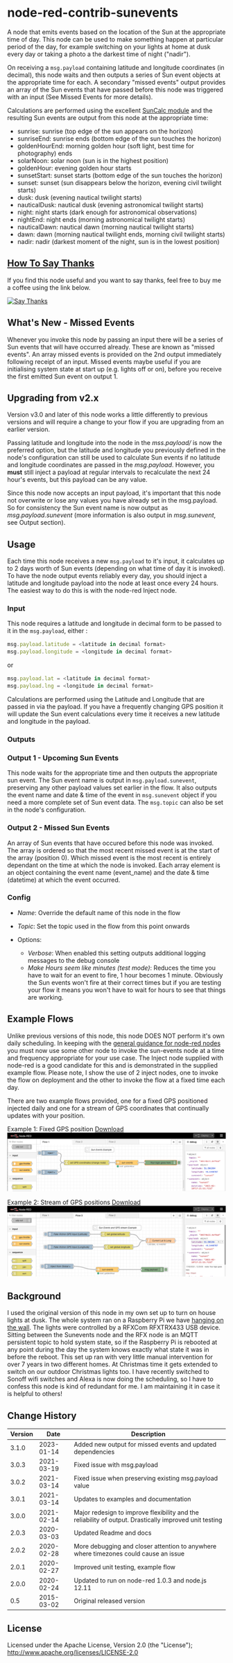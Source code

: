 # node-red-contrib-sunevents
A node that emits events based on the location of the Sun at the appropriate time of day. This node can be used to make something happen at particular period of the day, for example switching on your lights at home at dusk every day or taking a photo a the darkest time of night ("nadir").

On receiving a `msg.payload` containing latitude and longitude coordinates (in decimal), this node waits and then outputs a series of Sun event objects at the appropriate time for each. A secondary "missed events" output provides an array of the Sun events that have passed before this node was triggered with an input (See Missed Events for more details).

Calculations are performed using the excellent [SunCalc module](https://github.com/mourner/suncalc) 
and the resulting Sun events are output from this node at the appropriate time:
* sunrise: sunrise (top edge of the sun appears on the horizon)
* sunriseEnd: sunrise ends (bottom edge of the sun touches the horizon)
* goldenHourEnd: morning golden hour (soft light, best time for photography) ends
* solarNoon: solar noon (sun is in the highest position)
* goldenHour: evening golden hour starts
* sunsetStart: sunset starts (bottom edge of the sun touches the horizon)
* sunset: sunset (sun disappears below the horizon, evening civil twilight starts)
* dusk: dusk (evening nautical twilight starts)
* nauticalDusk: nautical dusk (evening astronomical twilight starts)
* night: night starts (dark enough for astronomical observations)
* nightEnd: night ends (morning astronomical twilight starts)
* nauticalDawn: nautical dawn (morning nautical twilight starts)
* dawn: dawn (morning nautical twilight ends, morning civil twilight starts)
* nadir: nadir (darkest moment of the night, sun is in the lowest position)


## [How To Say Thanks](https://www.paypal.com/cgi-bin/webscr?cmd=_s-xclick&hosted_button_id=R4Y63PPPD4CGG&source=url)
If you find this node useful and you want to say thanks, feel free to buy me a coffee using the link below. 

[![Say Thanks](https://raw.githubusercontent.com/freakent/node-red-contrib-sunevents/main/docs/thankyou.jpg "Say Thanks")
](https://www.paypal.com/cgi-bin/webscr?cmd=_s-xclick&hosted_button_id=R4Y63PPPD4CGG&source=url)


## What's New - Missed Events 
Whenever you invoke this node by passing an input there will be a series of Sun events that will have occurred already. 
These are known as "missed events".  An array missed events is provided on the 2nd output immediately following receipt of 
an input. Missed events maybe useful if you are initialising system state at start up (e.g. lights off or on), before you 
receive the first emitted Sun event on output 1. 


## Upgrading from v2.x
Version v3.0 and later of this node works a little differently to previous versions and will 
require a change to your flow if you are upgrading from an earlier version.

Passing latitude and longitude into the node in the <i>mss.payload/</i> is now the preferred option, but 
the latitude and longitude you previously defined in the node's configuration can still be used to calculate 
Sun events if no latitude and longitude coordinates 
are passed in the <i>msg.payload</i>. However, you <b>must</b> still inject a payload at regular 
intervals to recalculate the next 24 hour's events, but this payload can be any value.

Since this node now accepts an input payload, it's important that this node not overwrite or 
lose any values you have already set in the msg.payload. So for consistency the Sun event name 
is now output as <i>msg.payload.sunevent</i> (more information is also output in <i>msg.sunevent</i>, see Output section). 


## Usage
Each time this node receives a new `msg.payload` to it's input, it calculates up to 2 days worth of Sun events (depending on what time of day it is invoked). To have the node output events reliably every day, you should inject a latitude and longitude payload into the node at least once every 24 hours. The easiest way to do this is with the node-red Inject node.


### Input
This node requires a latitude and longitude in decimal form to be passed to it in the `msg.payload`, either :

```javascript
msg.payload.latitude = <latitude in decimal format>
msg.payload.longitude = <longitude in decimal format>
```

or

```javascript
msg.payload.lat = <latitude in decimal format>
msg.payload.lng = <longitude in decimal format>
```

Calculations are performed using the Latitude and Longitude that are passed in via the payload. If you have a frequently changing GPS position it will update the Sun event calculations every time it receives a new latitude and longitude in the payload. 


### Outputs
### Output 1 - Upcoming Sun Events
This node waits for the appropriate time and then outputs the appropriate sun event. 
The Sun event name is output in `msg.payload.sunevent`, preserving any other payload values set earlier in the flow. It also outputs the event name and date & time of the event in `msg.sunevent` object if you need a more complete set of Sun event data. The `msg.topic` can also be set in the node's configuration. 

### Output 2 - Missed Sun Events
An array of Sun events that have occured before this node was invoked. The array is ordered so that the most recent missed 
event is at the start of the array (position 0). Which missed event is the most recent is entirely dependant on the time 
at which the node is invoked. Each array element is an object containing the event name (event_name) and the date & time (datetime) at which the event occurred. 

### Config
- *Name*: Override the default name of this node in the flow

- *Topic*: Set the topic used in the flow from this point onwards

- Options:

  - *Verbose*:
    When enabled this setting outputs additional logging messages to the debug console
  - *Make Hours seem like minutes (test mode)*: 
    Reduces the time you have to wait for an event to fire, 1 hour becomes 1 minute. Obviously the Sun events won't fire at their correct times but if you are testing your flow it means you won't have to wait for hours to see that things are working. 


## Example Flows

Unlike previous versions of this node, this node DOES NOT perform it's own daily scheduling. In keeping with the [general guidance for node-red nodes](https://nodered.org/docs/creating-nodes/#general-guidance) you must now use some other node to invoke the sun-events node at a time and frequency appropriate for your use case. The Inject node supplied with node-red is a good candidate for this and is demonstrated in the supplied example flow. Please note, I show the use of 2 inject nodes, one to invoke the flow on deployment and the other to invoke the flow at a fixed time each day. 

There are two example flows provided, one for a fixed GPS positioned injected daily and one for a stream of GPS coordinates that continually updates with your position.

Example 1: Fixed GPS position [Download](https://raw.githubusercontent.com/freakent/node-red-contrib-sunevents/main/examples/sun-events-example-flows.json)
![Example Flow](https://raw.githubusercontent.com/freakent/node-red-contrib-sunevents/main/docs/flow-diagram-1.png "Example Flow")

Example 2: Stream of GPS positions [Download](https://raw.githubusercontent.com/freakent/node-red-contrib-sunevents/main/examples/sun-events-gps-stream-example-flows.json)
![Example Flow](https://raw.githubusercontent.com/freakent/node-red-contrib-sunevents/main/docs/flow-diagram-2.png "Example Flow")


## Background
I used the original version of this node in my own set up to turn on house lights at dusk. The whole system ran on a Raspberry Pi we have [hanging on the wall](http://www.freakent.co.uk/blog/2014/02/03/pretty-as-a-pi-cture-raspberry-pi-server-in-a-frame.html). The lights were controlled by a RFXCom RFXTRX433 USB device. Sitting between the Sunevents node and the RFX node is an MQTT persistent topic to hold system state, so if the Raspberry Pi is rebooted at any point during the day the system knows exactly what state it was in before the reboot. This set up ran with very little manual intervention for over 7 years in two different homes. At Christmas time it gets extended to switch on our outdoor Christmas lights too. I have recently switched to Sonoff wifi switches and Alexa is now doing the scheduling, so I have to confess this node is kind of redundant for me. I am maintaining it in case it is helpful to others!


## Change History
Version|Date|Description
-------|----|-----------
3.1.0|2023-01-14|Added new output for missed events and updated dependencies
3.0.3|2021-03-19|Fixed issue with msg.payload
3.0.2|2021-03-14|Fixed issue when preserving existing  msg.payload value
3.0.1|2021-03-14|Updates to examples and documentation
3.0.0|2021-02-14|Major redesign to improve flexibility and the reliability of output. Drastically improved unit testing
2.0.3|2020-03-03|Updated Readme and docs
2.0.2|2020-02-28|More debugging and closer attention to anywhere where timezones could cause an issue
2.0.1|2020-02-27|Improved unit testing, example flow
2.0.0|2020-02-24|Updated to run on node-red 1.0.3 and node.js 12.11
0.5  |2015-03-02|Original released version



## License
Licensed under the Apache License, Version 2.0 (the "License");
http://www.apache.org/licenses/LICENSE-2.0

